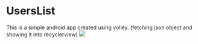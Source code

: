 # UsersList
 This is a simple android app created using volley. (fetching json object and showing it into recyclerview)
<img src="app/">
